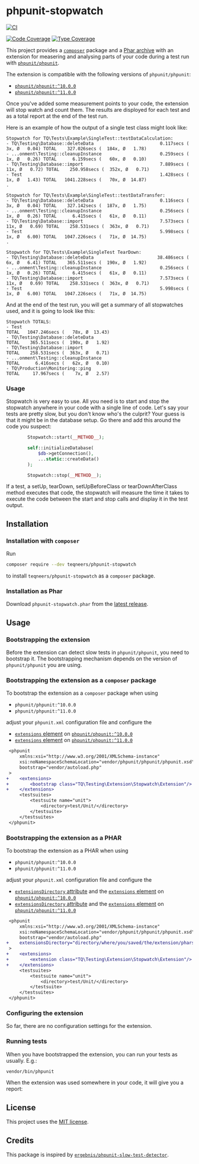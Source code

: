 # phpunit-stopwatch

[![CI](https://github.com/teqneers/phpunit-stopwatch/actions/workflows/ci.yml/badge.svg)](https://github.com/teqneers/phpunit-stopwatch/actions)

[![Code Coverage](https://codecov.io/gh/teqneers/phpunit-stopwatch/branch/main/graph/badge.svg)](https://codecov.io/gh/teqneers/phpunit-stopwatch)
[![Type Coverage](https://shepherd.dev/github/teqneers/phpunit-stopwatch/coverage.svg)](https://shepherd.dev/github/teqneers/phpunit-stopwatch)

This project provides a [`composer`](https://getcomposer.org) package and
a [Phar archive](https://www.php.net/manual/en/book.phar.php) with an extension for measering and analysing parts of
your code during a test run with [`phpunit/phpunit`](https://github.com/sebastianbergmann/phpunit).

The extension is compatible with the following versions of `phpunit/phpunit`:

- [`phpunit/phpunit:^10.0.0`](https://github.com/sebastianbergmann/phpunit/tree/10.0.0)
- [`phpunit/phpunit:^11.0.0`](https://github.com/sebastianbergmann/phpunit/tree/11.0.0)

Once you've added some measurement points to your code, the extension will stop watch and count them. The results are
disployed for each test and as a total report at the end of the test run.

Here is an example of how the output of a single test class might look like:

```console
Stopwatch for TQ\Tests\Example\SingleTest::testDataCalculation:
- TQ\Testing\Database::deleteData                         0.117secs (    3x, Ø   0.04) TOTAL    327.026secs (  184x, Ø   1.78)
- ...onment\Testing::cleanupInstance                      0.259secs (    1x, Ø   0.26) TOTAL      6.159secs (   60x, Ø   0.10)
- TQ\Testing\Database::import                             7.889secs (   11x, Ø   0.72) TOTAL    250.958secs (  352x, Ø   0.71)
- Test                                                    1.428secs (    1x, Ø   1.43) TOTAL   1041.228secs (   70x, Ø  14.87)
.

Stopwatch for TQ\Tests\Example\SingleTest::testDataTransfer:
- TQ\Testing\Database::deleteData                         0.116secs (    3x, Ø   0.04) TOTAL    327.142secs (  187x, Ø   1.75)
- ...onment\Testing::cleanupInstance                      0.256secs (    1x, Ø   0.26) TOTAL      6.415secs (   61x, Ø   0.11)
- TQ\Testing\Database::import                             7.573secs (   11x, Ø   0.69) TOTAL    258.531secs (  363x, Ø   0.71)
- Test                                                    5.998secs (    1x, Ø   6.00) TOTAL   1047.226secs (   71x, Ø  14.75)
.

Stopwatch for TQ\Tests\Example\SingleTest TearDown:
- TQ\Testing\Database::deleteData                        38.486secs (    6x, Ø   6.41) TOTAL    365.511secs (  190x, Ø   1.92)
- ...onment\Testing::cleanupInstance                      0.256secs (    1x, Ø   0.26) TOTAL      6.415secs (   61x, Ø   0.11)
- TQ\Testing\Database::import                             7.573secs (   11x, Ø   0.69) TOTAL    258.531secs (  363x, Ø   0.71)
- Test                                                    5.998secs (    1x, Ø   6.00) TOTAL   1047.226secs (   71x, Ø  14.75)
```

And at the end of the test run, you will get a summary of all stopwatches used, and it is going to look like this:

```console
Stopwatch TOTALS:
- Test                                                                                 TOTAL   1047.246secs (   78x, Ø  13.43)
- TQ\Testing\Database::deleteData                                                      TOTAL    365.511secs (  190x, Ø   1.92)
- TQ\Testing\Database::import                                                          TOTAL    258.531secs (  363x, Ø   0.71)
- ...onment\Testing::cleanupInstance                                                   TOTAL      6.416secs (   62x, Ø   0.10)
- TQ\Production\Monitoring::ping                                                       TOTAL     17.967secs (    7x, Ø   2.57)
```

### Usage

Stopwatch is very easy to use. All you need is to start and stop the stopwatch anywhere in your code with a single line
of code.
Let's say your tests are pretty slow, but you don't know who's the culprit? Your guess is that it might be in the
database setup.
Go there and add this around the code you suspect:

```php
        Stopwatch::start(__METHOD__);

        self::initializeDatabase(
            $db->getConnection(),
            ...static::createData()
        );

        Stopwatch::stop(__METHOD__);
```

If a test, a setUp, tearDown, setUpBeforeClass or tearDownAfterClass method executes that code, the stopwatch will
measure the time it takes to execute the code between the start and stop calls and display it in the test output.

## Installation

### Installation with `composer`

Run

```sh
composer require --dev teqneers/phpunit-stopwatch
```

to install `teqneers/phpunit-stopwatch` as a `composer` package.

### Installation as Phar

Download `phpunit-stopwatch.phar` from
the [latest release](https://github.com/teqneers/phpunit-stopwatch/releases/latest).

## Usage

### Bootstrapping the extension

Before the extension can detect slow tests in `phpunit/phpunit`, you need to bootstrap it. The bootstrapping mechanism
depends on the version of `phpunit/phpunit` you are using.

### Bootstrapping the extension as a `composer` package

To bootstrap the extension as a `composer` package when using

- `phpunit/phpunit:^10.0.0`
- `phpunit/phpunit:^11.0.0`

adjust your `phpunit.xml` configuration file and configure the

- [`extensions` element](https://docs.phpunit.de/en/10.5/configuration.html#the-extensions-element)
  on [`phpunit/phpunit:^10.0.0`](https://docs.phpunit.de/en/10.5/)
- [`extensions` element](https://docs.phpunit.de/en/11.0/configuration.html#the-extensions-element)
  on [`phpunit/phpunit:^11.0.0`](https://docs.phpunit.de/en/11.0/)

```diff
 <phpunit
     xmlns:xsi="http://www.w3.org/2001/XMLSchema-instance"
     xsi:noNamespaceSchemaLocation="vendor/phpunit/phpunit/phpunit.xsd"
     bootstrap="vendor/autoload.php"
 >
+    <extensions>
+        <bootstrap class="TQ\Testing\Extension\Stopwatch\Extension"/>
+    </extensions>
     <testsuites>
         <testsuite name="unit">
             <directory>test/Unit/</directory>
         </testsuite>
     </testsuites>
 </phpunit>
```

### Bootstrapping the extension as a PHAR

To bootstrap the extension as a PHAR when using

- `phpunit/phpunit:^10.0.0`
- `phpunit/phpunit:^11.0.0`

adjust your `phpunit.xml` configuration file and configure the

- [`extensionsDirectory` attribute](https://docs.phpunit.de/en/10.5/configuration.html#the-extensionsdirectory-attribute)
  and the [`extensions` element](https://docs.phpunit.de/en/10.5/configuration.html#the-extensions-element)
  on [`phpunit/phpunit:^10.0.0`](https://docs.phpunit.de/en/10.5/)
- [`extensionsDirectory` attribute](https://docs.phpunit.de/en/11.0/configuration.html#the-extensionsdirectory-attribute)
  and the [`extensions` element](https://docs.phpunit.de/en/11.0/configuration.html#the-extensions-element)
  on [`phpunit/phpunit:^11.0.0`](https://docs.phpunit.de/en/11.0/)

```diff
 <phpunit
     xmlns:xsi="http://www.w3.org/2001/XMLSchema-instance"
     xsi:noNamespaceSchemaLocation="vendor/phpunit/phpunit/phpunit.xsd"
     bootstrap="vendor/autoload.php"
+    extensionsDirectory="directory/where/you/saved/the/extension/phars"
 >
+    <extensions>
+        <extension class="TQ\Testing\Extension\Stopwatch\Extension"/>
+    </extensions>
     <testsuites>
         <testsuite name="unit">
             <directory>test/Unit/</directory>
         </testsuite>
     </testsuites>
 </phpunit>
```

### Configuring the extension

So far, there are no configuration settings for the extension.

### Running tests

When you have bootstrapped the extension, you can run your tests as usually. E.g.:

```sh
vendor/bin/phpunit
```

When the extension was used somewhere in your code, it will give you a report:

## License

This project uses the [MIT license](LICENSE.md).

## Credits

This package is inspired by [`ergebnis/phpunit-slow-test-detector`](https://github.com/ergebnis/phpunit-slow-test-detector/).
